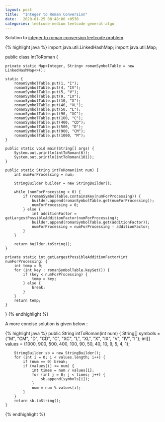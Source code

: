 ```yaml
---
layout: post
title:  "Integer to Roman Conversion"
date:   2020-01-25 08:48:00 +0530
categories: leetcode-medium leetcode general-algo 
---
```


Solution to [integer to roman conversion leetcode problem][leetcode-integer-to-roman].

{% highlight java %}
import java.util.LinkedHashMap;
import java.util.Map;

public class IntToRoman {

    private static Map<Integer, String> romanSymbolTable = new LinkedHashMap<>();

    static {
        romanSymbolTable.put(1, "I");
        romanSymbolTable.put(4, "IV");
        romanSymbolTable.put(5, "V");
        romanSymbolTable.put(9, "IX");
        romanSymbolTable.put(10, "X");
        romanSymbolTable.put(40, "XL");
        romanSymbolTable.put(50, "L");
        romanSymbolTable.put(90, "XC");
        romanSymbolTable.put(100, "C");
        romanSymbolTable.put(400, "CD");
        romanSymbolTable.put(500, "D");
        romanSymbolTable.put(900, "CM");
        romanSymbolTable.put(1000, "M");
    }

    public static void main(String[] args) {
        System.out.println(intToRoman(6));
        System.out.println(intToRoman(101));
    }

    public static String intToRoman(int num) {
        int numForProcessing = num;

        StringBuilder builder = new StringBuilder();

        while (numForProcessing > 0) {
            if (romanSymbolTable.containsKey(numForProcessing)) {
                builder.append(romanSymbolTable.get(numForProcessing));
                numForProcessing = 0;
            } else {
                int additionFactor = getLargestPossibleAdditionFactor(numForProcessing);
                builder.append(romanSymbolTable.get(additionFactor));
                numForProcessing = numForProcessing - additionFactor;
            }
        }

        return builder.toString();
    }

    private static int getLargestPossibleAdditionFactor(int numForProcessing) {
        int temp = 0;
        for (int key : romanSymbolTable.keySet()) {
            if (key < numForProcessing) {
                temp = key;
            } else {
                break;
            }
        }
        return temp;
    }
}
{% endhighlight %}

A more concise solution is given below :

{% highlight java %}
    public String intToRoman(int num) {
        String[] symbols = {"M", "CM", "D", "CD", "C", "XC", "L", "XL", "X", "IX", "V", "IV", "I"};
        int[] values = {1000, 900, 500, 400, 100, 90, 50, 40, 10, 9, 5, 4, 1};

        StringBuilder sb = new StringBuilder();
        for (int i = 0; i < values.length; i++) {
            if (num == 0) break;
            if (values[i] <= num) {
                int times = num / values[i];
                for (int j = 0; j < times; j++) {
                    sb.append(symbols[i]);
                }
                num = num % values[i];
            }
        }
        return sb.toString();
    }
{% endhighlight %}

[leetcode-integer-to-roman]: https://leetcode.com/problems/integer-to-roman/
